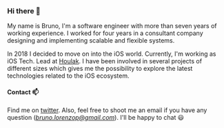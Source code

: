 ### Hi there 👋

My name is Bruno, I'm a software engineer with more than seven years of working experience. I worked for four years in a consultant company designing and implementing scalable and flexible systems.

In 2018 I decided to move on into the iOS world. Currently, I'm working as iOS Tech. Lead at [Houlak](www.houlak.com). I have been involved in several projects of different sizes which gives me the possibility to explore the latest technologies related to the iOS ecosystem.

#### Contact :mailbox:
Find me on [twitter](www.twitter.com/b_lorenzo10). Also, feel free to shoot me an email if you have any question (*bruno.lorenzop@gmail.com*). I'll be happy to chat :smiley:
